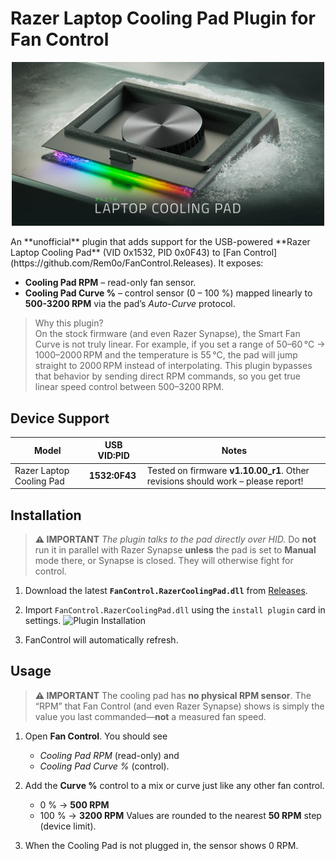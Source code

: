# Razer Laptop Cooling Pad Plugin for **Fan Control**
<p align=center>  <img src="/laptop-cooling-pad-og.webp" width=500/>  </p>
An **unofficial** plugin that adds support for the USB-powered **Razer Laptop Cooling Pad** (VID 0x1532, PID 0x0F43) to [Fan Control](https://github.com/Rem0o/FanControl.Releases).
It exposes:

* **Cooling Pad RPM** – read-only fan sensor.
* **Cooling Pad Curve %** – control sensor (0 – 100 %) mapped linearly to **500-3200 RPM** via the pad’s *Auto-Curve* protocol.

> Why this plugin?  
On the stock firmware (and even Razer Synapse), the Smart Fan Curve is not truly linear.
For example, if you set a range of 50–60 °C → 1000–2000 RPM and the temperature is 55 °C, the pad will jump straight to 2000 RPM instead of interpolating.
This plugin bypasses that behavior by sending direct RPM commands, so you get true linear speed control between 500–3200 RPM.

## Device Support

| Model                                 | USB VID\:PID  | Notes                                                                      |
| ------------------------------------- | ------------- | -------------------------------------------------------------------------- |
| Razer Laptop Cooling Pad| **1532:0F43** | Tested on firmware **v1.10.00_r1**. Other revisions should work – please report! |



## Installation

> **⚠ IMPORTANT**
> *The plugin talks to the pad directly over HID.* Do **not** run it in parallel with Razer Synapse **unless** the pad is set to **Manual** mode there, or Synapse is closed. They will otherwise fight for control.



1. Download the latest **`FanControl.RazerCoolingPad.dll`** from [Releases](https://github.com/Benson5650/FanControl.RazerCoolingPadPlugin/releases).

2. Import `FanControl.RazerCoolingPad.dll` using the `install plugin` card in settings.
   ![Plugin Installation](https://github.com/Rem0o/FanControl.Releases/blob/master/Images/PluginInstallation.png?raw=true)

3. FanControl will automatically refresh.



## Usage

> **⚠ IMPORTANT**
> The cooling pad has **no physical RPM sensor**.
> The “RPM” that Fan Control (and even Razer Synapse) shows is simply the value you last commanded—**not** a measured fan speed.


1. Open **Fan Control**.
   You should see

   * *Cooling Pad RPM* (read-only) and
   * *Cooling Pad Curve %* (control).
2. Add the **Curve %** control to a mix or curve just like any other fan control.

   * 0 % → **500 RPM**
   * 100 % → **3200 RPM**
     Values are rounded to the nearest **50 RPM** step (device limit).
3. When the Cooling Pad is not plugged in, the sensor shows 0 RPM.

